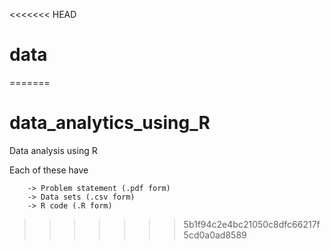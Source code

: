 <<<<<<< HEAD
# data
=======
# data_analytics_using_R

Data analysis using R

Each of these have 
	
		-> Problem statement (.pdf form)
		-> Data sets (.csv form)
		-> R code (.R form)
  
>>>>>>> 5b1f94c2e4bc21050c8dfc66217f5cd0a0ad8589
